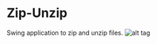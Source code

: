# Zip-Unzip
Swing application to zip and unzip files.
![alt tag](https://cloud.githubusercontent.com/assets/13981131/14452276/3e545bd8-00ab-11e6-8575-622540005d27.png)

